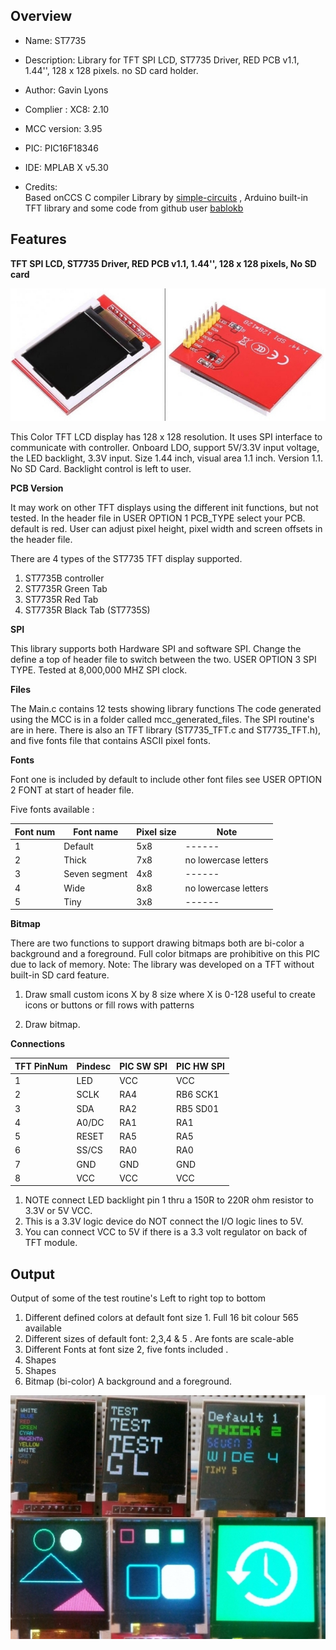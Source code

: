 Overview
--------------------------------------------
* Name: ST7735
* Description: 
Library for TFT SPI LCD, ST7735 Driver, RED PCB v1.1, 1.44'', 128 x 128 pixels. no SD card holder.
 
* Author: Gavin Lyons
* Complier : XC8: 2.10
* MCC version: 3.95
* PIC: PIC16F18346
* IDE:  MPLAB X v5.30
* Credits:  
Based onCCS C compiler Library by [ simple-circuits](https://simple-circuit.com/st7735-tft-library-ccs-c-compiler/)  , 
Arduino built-in TFT library and some code from github user [bablokb](https://github.com/bablokb/pic-st7735)
  
Features
----------------------

**TFT SPI LCD, ST7735 Driver, RED PCB v1.1, 1.44'', 128 x 128 pixels, No SD card**

![ ig ](https://github.com/gavinlyonsrepo/pic_16F18346_projects/blob/master/images/st7735/pcb.jpg)
 
This Color TFT LCD display has 128 x 128 resolution.
It uses SPI interface to communicate with controller. Onboard LDO, support 5V/3.3V input voltage, 
the LED backlight, 3.3V input. Size 1.44 inch, visual area 1.1 inch. Version 1.1. No SD Card. 
Backlight control is left to user.

**PCB Version**

It may  work on other TFT displays using the different init functions, but not tested.
In the header file in USER OPTION 1 PCB_TYPE select your PCB.
default is red.  User can adjust pixel height, pixel width and screen offsets in the header file. 

There are 4 types of the ST7735 TFT display supported.

1. ST7735B controller 
2. ST7735R Green Tab
3. ST7735R Red Tab
4. ST7735R Black Tab (ST7735S)

**SPI**

This library supports both Hardware SPI and software SPI. Change the define a top of header file
to switch between the two. USER OPTION 3 SPI TYPE. 
Tested at 8,000,000 MHZ SPI clock. 

**Files**

The Main.c contains 12 tests showing library functions
The code generated using the MCC is in a folder called mcc_generated_files. 
The SPI routine's are in here.
There is also an TFT library (ST7735_TFT.c and ST7735_TFT.h),
and five fonts file that contains ASCII pixel fonts.

**Fonts**

Font one is included by default to include other font files see
USER OPTION 2 FONT  at start of header file.

Five fonts available : 

| Font num | Font name | Pixel size |  Note |
| ------ | ------ | ------ | ------ |  
| 1 | Default | 5x8 |   ------ |
| 2 | Thick   | 7x8 |  no lowercase letters  |
| 3 | Seven segment | 4x8 | ------ |
| 4 | Wide | 8x8 | no lowercase letters |
| 5 | Tiny | 3x8 |  ------ |

**Bitmap**

There are two functions to support drawing bitmaps
both are bi-color a background and a foreground.
Full color bitmaps are prohibitive on this PIC due to 
lack of memory. Note: The library was developed on a
TFT without built-in SD card feature.

1. Draw small custom icons X by 8 size where X is 0-128
useful to create icons or buttons or fill rows with patterns

2. Draw bitmap.
 

**Connections**

| TFT PinNum | Pindesc | PIC SW SPI | PIC HW SPI |
| --- | --- | --- | --- | 
| 1 | LED | VCC |  VCC |
| 2 | SCLK | RA4 | RB6 SCK1 |
| 3 | SDA | RA2 | RB5 SD01 |
| 4 | A0/DC | RA1 | RA1 |
| 5 | RESET | RA5  | RA5 | 
| 6 | SS/CS | RA0 | RA0 |
| 7 | GND | GND | GND |
| 8 | VCC | VCC | VCC  |

1. NOTE connect LED backlight pin 1  thru a 150R to 220R ohm resistor to 3.3V or 5V VCC.
2. This is a 3.3V logic device do NOT connect  the I/O logic lines to 5V. 
3. You can connect VCC to 5V if there is a 3.3 volt regulator on back of TFT module.

Output
-----------------------

Output of some of the test routine's Left to right top to bottom

1. Different defined colors at default font size 1. Full 16 bit colour 565 available 
2. Different sizes of default font: 2,3,4 & 5 . Are fonts are scale-able
3. Different Fonts at font size 2, five fonts included .
4. Shapes
5. Shapes
6. Bitmap (bi-color) A background and a foreground. 

![ ig ](https://github.com/gavinlyonsrepo/pic_16F18346_projects/blob/master/images/st7735/9.jpg)
